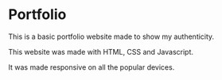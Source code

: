 # Portfolio

This is a basic portfolio website made to show my authenticity.

This website was made with HTML, CSS and Javascript. 

It was made responsive on all the popular devices.
